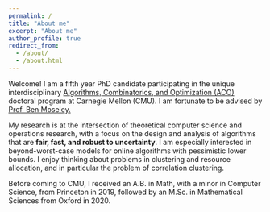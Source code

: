 ```yaml
---
permalink: /
title: "About me"
excerpt: "About me"
author_profile: true
redirect_from: 
  - /about/
  - /about.html
---
```


Welcome! I am a fifth year PhD candidate participating in the unique interdisciplinary <a href="https://aco.math.cmu.edu/"> Algorithms, Combinatorics, and Optimization (ACO) </a> doctoral program at Carnegie Mellon (CMU). I am fortunate to be advised by <a href="https://www.andrew.cmu.edu/user/moseleyb/"> Prof. Ben Moseley. </a>

My research is at the intersection of theoretical computer science and operations research, with a focus on the design and analysis of algorithms that are **fair, fast, and robust to uncertainty**. I am especially interested in beyond-worst-case models for online algorithms with pessimistic lower bounds. I enjoy thinking about problems in clustering and resource allocation, and in particular the problem of correlation clustering.  

Before coming to CMU, I received an A.B. in Math, with a minor in Computer Science, from Princeton in 2019, followed by an M.Sc. in Mathematical Sciences from Oxford in 2020. 



